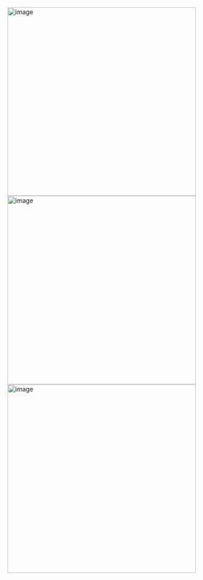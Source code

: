 <img width="426" alt="image" src="https://github.com/guraygul/UIKitAppleFrameworks/assets/58820744/35f1761b-40f6-4417-a13a-3b18c0cd5551">
<img width="426" alt="image" src="https://github.com/guraygul/UIKitAppleFrameworks/assets/58820744/157c39fe-990b-4d78-948f-9de2dd92e1de">
<img width="426" alt="image" src="https://github.com/guraygul/UIKitAppleFrameworks/assets/58820744/44d67711-6ed9-40ef-aae2-09c622ff7e1d">

